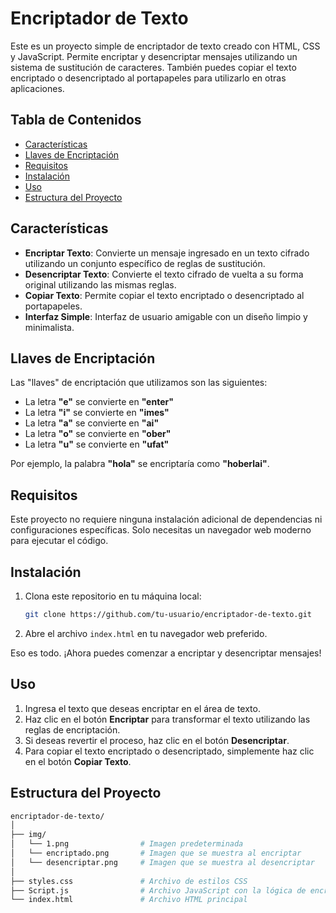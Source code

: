 # Encriptador de Texto

Este es un proyecto simple de encriptador de texto creado con HTML, CSS y JavaScript. Permite encriptar y desencriptar mensajes utilizando un sistema de sustitución de caracteres. También puedes copiar el texto encriptado o desencriptado al portapapeles para utilizarlo en otras aplicaciones.

## Tabla de Contenidos

- [Características](#características)
- [Llaves de Encriptación](#llaves-de-encriptación)
- [Requisitos](#requisitos)
- [Instalación](#instalación)
- [Uso](#uso)
- [Estructura del Proyecto](#estructura-del-proyecto)

## Características

- **Encriptar Texto**: Convierte un mensaje ingresado en un texto cifrado utilizando un conjunto específico de reglas de sustitución.
- **Desencriptar Texto**: Convierte el texto cifrado de vuelta a su forma original utilizando las mismas reglas.
- **Copiar Texto**: Permite copiar el texto encriptado o desencriptado al portapapeles.
- **Interfaz Simple**: Interfaz de usuario amigable con un diseño limpio y minimalista.

## Llaves de Encriptación

Las "llaves" de encriptación que utilizamos son las siguientes:

- La letra **"e"** se convierte en **"enter"**
- La letra **"i"** se convierte en **"imes"**
- La letra **"a"** se convierte en **"ai"**
- La letra **"o"** se convierte en **"ober"**
- La letra **"u"** se convierte en **"ufat"**

Por ejemplo, la palabra **"hola"** se encriptaría como **"hoberlai"**.

## Requisitos

Este proyecto no requiere ninguna instalación adicional de dependencias ni configuraciones específicas. Solo necesitas un navegador web moderno para ejecutar el código.

## Instalación

1. Clona este repositorio en tu máquina local:

    ```bash
    git clone https://github.com/tu-usuario/encriptador-de-texto.git
    ```

2. Abre el archivo `index.html` en tu navegador web preferido.

Eso es todo. ¡Ahora puedes comenzar a encriptar y desencriptar mensajes!

## Uso

1. Ingresa el texto que deseas encriptar en el área de texto.
2. Haz clic en el botón **Encriptar** para transformar el texto utilizando las reglas de encriptación.
3. Si deseas revertir el proceso, haz clic en el botón **Desencriptar**.
4. Para copiar el texto encriptado o desencriptado, simplemente haz clic en el botón **Copiar Texto**.

## Estructura del Proyecto

```bash
encriptador-de-texto/
│
├── img/
│   └── 1.png                # Imagen predeterminada
│   └── encriptado.png       # Imagen que se muestra al encriptar
│   └── desencriptar.png     # Imagen que se muestra al desencriptar
│
├── styles.css               # Archivo de estilos CSS
├── Script.js                # Archivo JavaScript con la lógica de encriptado, desencriptado y copia
└── index.html               # Archivo HTML principal
